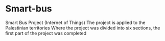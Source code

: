 # Smart-bus
Smart Bus Project (Internet of Things)
The project is applied to the Palestinian territories
Where the project was divided into six sections, the first part of the project was completed
